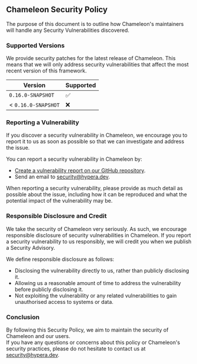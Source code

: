 ## Chameleon Security Policy

The purpose of this document is to outline how Chameleon's maintainers will handle any Security
Vulnerabilities discovered.

### Supported Versions

We provide security patches for the latest release of Chameleon. This means that we will only
address security vulnerabilities that affect the most recent version of this framework.

| Version             | Supported          |
|---------------------|--------------------|
| `0.16.0-SNAPSHOT`   | :white_check_mark: |
| < `0.16.0-SNAPSHOT` | :x:                |

### Reporting a Vulnerability

If you discover a security vulnerability in Chameleon, we encourage you to report it to us as soon
as possible so that we can investigate and address the issue.

You can report a security vulnerability in Chameleon by:
- [Create a vulnerability report on our GitHub repository](https://github.com/ChameleonFramework/Chameleon/security/advisories/new).
- Send an email to [security@hypera.dev](mailto:security@hypera.dev).

When reporting a security vulnerability, please provide as much detail as possible about the issue,
including how it can be reproduced and what the potential impact of the vulnerability may be.

### Responsible Disclosure and Credit

We take the security of Chameleon very seriously. As such, we encourage responsible disclosure of
security vulnerabilities in Chameleon. If you report a security vulnerability to us responsibly, we
will credit you when we publish a Security Advisory.

We define responsible disclosure as follows:
 - Disclosing the vulnerability directly to us, rather than publicly disclosing it.
 - Allowing us a reasonable amount of time to address the vulnerability before publicly disclosing 
   it.
 - Not exploiting the vulnerability or any related vulnerabilities to gain unauthorised access to 
   systems or data.

### Conclusion

By following this Security Policy, we aim to maintain the security of Chameleon and our users.  
If you have any questions or concerns about this policy or Chameleon's security practices, please do
not hesitate to contact us at [security@hypera.dev](mailto:security@hypera.dev).